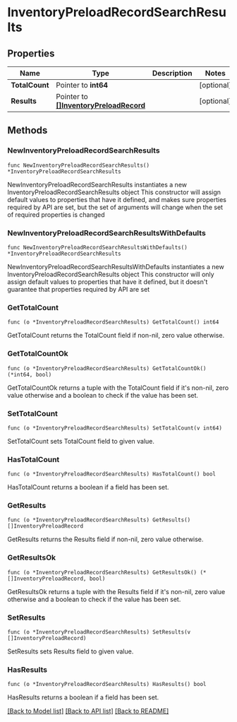 # InventoryPreloadRecordSearchResults

## Properties

Name | Type | Description | Notes
------------ | ------------- | ------------- | -------------
**TotalCount** | Pointer to **int64** |  | [optional] 
**Results** | Pointer to [**[]InventoryPreloadRecord**](InventoryPreloadRecord.md) |  | [optional] 

## Methods

### NewInventoryPreloadRecordSearchResults

`func NewInventoryPreloadRecordSearchResults() *InventoryPreloadRecordSearchResults`

NewInventoryPreloadRecordSearchResults instantiates a new InventoryPreloadRecordSearchResults object
This constructor will assign default values to properties that have it defined,
and makes sure properties required by API are set, but the set of arguments
will change when the set of required properties is changed

### NewInventoryPreloadRecordSearchResultsWithDefaults

`func NewInventoryPreloadRecordSearchResultsWithDefaults() *InventoryPreloadRecordSearchResults`

NewInventoryPreloadRecordSearchResultsWithDefaults instantiates a new InventoryPreloadRecordSearchResults object
This constructor will only assign default values to properties that have it defined,
but it doesn't guarantee that properties required by API are set

### GetTotalCount

`func (o *InventoryPreloadRecordSearchResults) GetTotalCount() int64`

GetTotalCount returns the TotalCount field if non-nil, zero value otherwise.

### GetTotalCountOk

`func (o *InventoryPreloadRecordSearchResults) GetTotalCountOk() (*int64, bool)`

GetTotalCountOk returns a tuple with the TotalCount field if it's non-nil, zero value otherwise
and a boolean to check if the value has been set.

### SetTotalCount

`func (o *InventoryPreloadRecordSearchResults) SetTotalCount(v int64)`

SetTotalCount sets TotalCount field to given value.

### HasTotalCount

`func (o *InventoryPreloadRecordSearchResults) HasTotalCount() bool`

HasTotalCount returns a boolean if a field has been set.

### GetResults

`func (o *InventoryPreloadRecordSearchResults) GetResults() []InventoryPreloadRecord`

GetResults returns the Results field if non-nil, zero value otherwise.

### GetResultsOk

`func (o *InventoryPreloadRecordSearchResults) GetResultsOk() (*[]InventoryPreloadRecord, bool)`

GetResultsOk returns a tuple with the Results field if it's non-nil, zero value otherwise
and a boolean to check if the value has been set.

### SetResults

`func (o *InventoryPreloadRecordSearchResults) SetResults(v []InventoryPreloadRecord)`

SetResults sets Results field to given value.

### HasResults

`func (o *InventoryPreloadRecordSearchResults) HasResults() bool`

HasResults returns a boolean if a field has been set.


[[Back to Model list]](../README.md#documentation-for-models) [[Back to API list]](../README.md#documentation-for-api-endpoints) [[Back to README]](../README.md)


